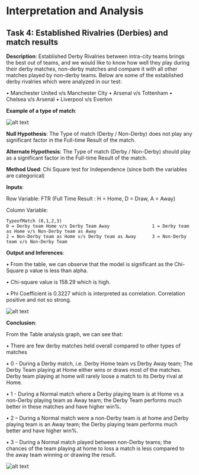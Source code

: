 # Interpretation and Analysis

## Task 4: Established Rivalries (Derbies) and match results         

**Description**: Established Derby Rivalries between intra-city teams brings the best out of teams, and we would like to know 
how well they play during their derby matches, non-derby matches and compare it with all other matches played by non-derby teams. 
Below are some of the established derby rivalries which were analyzed in our test: 
 
•	Manchester United v/s Manchester City
•	Arsenal v/s Tottenham
•	Chelsea v/s Arsenal
•	Liverpool v/s Everton

**Example of a type of match**:

![alt text](https://github.com/mullapudirajaprashanth/Statistical-Analysis-EPL-data/blob/master/Output%20Images/Task4-Img1.PNG)

**Null Hypothesis**: The Type of match (Derby / Non-Derby) does not play any significant factor in the Full-time Result of the match.

**Alternate Hypothesis**: The Type of match (Derby / Non-Derby) should play as a significant factor in the Full-time Result of the match.


**Method Used**: Chi Square test for Independence (since both the variables are categorical)

**Inputs**: 

 Row Variable:  FTR (Full Time Result : H = Home, D = Draw, A = Away)
  
 Column Variable: 
    
    TypeofMatch (0,1,2,3) 
    0 = Derby team Home v/s Derby Team Away                1 = Derby team as Home v/s Non-Derby team as Away
    2 = Non-Derby team as Home v/s Derby team as Away      3 = Non-Derby team v/s Non-Derby Team


**Output and Inferences**:

•	From the table, we can observe that the model is significant as the Chi-Square p value is less than alpha. 

•	Chi-square value is 158.29 which is high.

•	Phi Coefficient is 0.3227 which is interpreted as correlation. Correlation positive and not so strong. 

![alt text](https://github.com/mullapudirajaprashanth/Statistical-Analysis-EPL-data/blob/master/Output%20Images/Task4-Img2.png)


**Conclusion**:

From the Table analysis graph, we can see that:

•	There are few derby matches held overall compared to other types of matches

•	0 - During a Derby match, i.e. Derby Home team vs Derby Away team; The Derby Team playing at Home either wins or draws most of the matches. Derby team playing at home will rarely loose a match to its Derby rival at Home.

•	1 - During a Normal match where a Derby playing team is at Home vs a non-Derby playing team as Away team; the Derby Team performs much better in these matches and have higher win%.

•	2 – During a Normal match were a non-Derby team is at home and Derby playing team is an Away team; the Derby playing team performs much better and have higher win%.

•	3 – During a Normal match played between non-Derby teams; the chances of the team playing at home to loss a match is less compared to the away team winning or drawing the result. 

![alt text](https://github.com/mullapudirajaprashanth/Statistical-Analysis-EPL-data/blob/master/Output%20Images/Task4-Img3.png)
